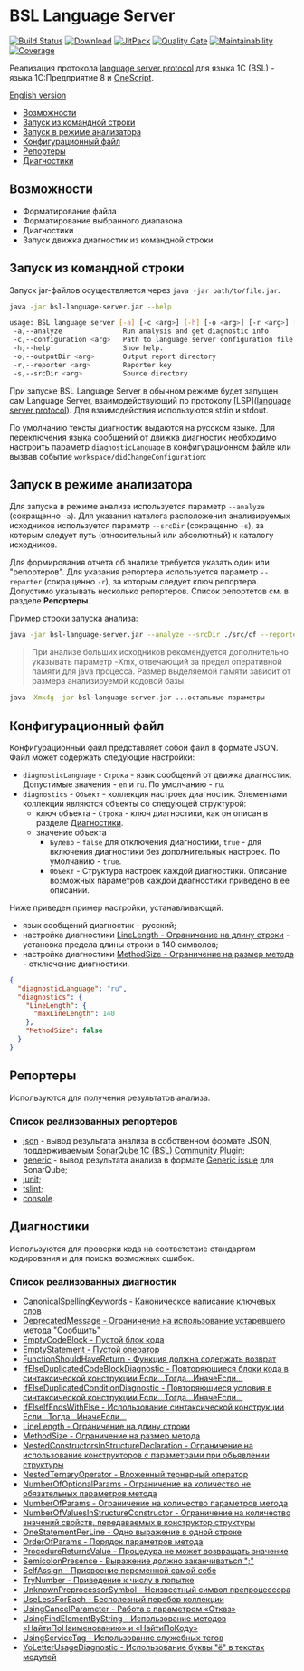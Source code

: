 # BSL Language Server

[![Build Status](https://travis-ci.org/1c-syntax/bsl-language-server.svg?branch=master)](https://travis-ci.org/1c-syntax/bsl-language-server)
[![Download](https://img.shields.io/github/release/1c-syntax/bsl-language-server.svg?label=download&style=flat-square)](https://github.com/1c-syntax/bsl-language-server/releases/latest)
[![JitPack](https://jitpack.io/v/1c-syntax/bsl-language-server.svg)](https://jitpack.io/#1c-syntax/bsl-language-server)
[![Quality Gate](https://sonarcloud.io/api/project_badges/measure?project=1c-syntax_bsl-language-server&metric=alert_status)](https://sonarcloud.io/dashboard?id=1c-syntax_bsl-language-server)
[![Maintainability](https://sonarcloud.io/api/project_badges/measure?project=1c-syntax_bsl-language-server&metric=sqale_rating)](https://sonarcloud.io/dashboard?id=1c-syntax_bsl-language-server)
[![Coverage](https://sonarcloud.io/api/project_badges/measure?project=1c-syntax_bsl-language-server&metric=coverage)](https://sonarcloud.io/dashboard?id=1c-syntax_bsl-language-server)

Реализация протокола [language server protocol](https://microsoft.github.io/language-server-protocol/) для языка 1C (BSL) - языка 1С:Предприятие 8 и [OneScript](http://oscript.io).

[English version](en/index.md)

* <a href="#capabilities">Возможности</a>
* <a href="#cli">Запуск из командной строки</a>
* <a href="#analyze">Запуск в режиме анализатора</a>
* <a href="#configuration">Конфигурационный файл</a>
* <a href="#reporters">Репортеры</a>
* <a href="#diagnostics">Диагностики</a>

<a id="capabilities"/>

## Возможности

* Форматирование файла
* Форматирование выбранного диапазона
* Диагностики
* Запуск движка диагностик из командной строки

<a id="cli"/>

## Запуск из командной строки

Запуск jar-файлов осуществляется через `java -jar path/to/file.jar`.

```sh
java -jar bsl-language-server.jar --help

usage: BSL language server [-a] [-c <arg>] [-h] [-o <arg>] [-r <arg>] [-s <arg>]
 -a,--analyze               Run analysis and get diagnostic info
 -c,--configuration <arg>   Path to language server configuration file
 -h,--help                  Show help.
 -o,--outputDir <arg>       Output report directory
 -r,--reporter <arg>        Reporter key
 -s,--srcDir <arg>          Source directory
```

При запуске BSL Language Server в обычном режиме будет запущен сам Language Server, взаимодействующий по протоколу [LSP]([language server protocol](https://microsoft.github.io/language-server-protocol/)). Для взаимодействия используются stdin и stdout.

По умолчанию тексты диагностик выдаются на русском языке. Для переключения языка сообщений от движка диагностик необходимо настроить параметр `diagnosticLanguage` в конфигурационном файле или вызвав событие `workspace/didChangeConfiguration`:

<a id="analyze"/>

## Запуск в режиме анализатора

Для запуска в режиме анализа используется параметр `--analyze` (сокращенно `-a`). Для указания каталога расположения анализируемых исходников используется параметр `--srcDir` (сокращенно `-s`), за которым следует путь (относительный или абсолютный) к каталогу исходников.

Для формирования отчета об анализе требуется указать один или "репортеров". Для указания репортера используется параметр `--reporter` (сокращенно `-r`), за которым следует ключ репортера. Допустимо указывать несколько репортеров. Список репортетов см. в разделе **Репортеры**.

Пример строки запуска анализа:

```sh
java -jar bsl-language-server.jar --analyze --srcDir ./src/cf --reporter json
```

> При анализе больших исходников рекомендуется дополнительно указывать параметр -Xmx, отвечающий за предел оперативной памяти для java процесса. Размер выделяемой памяти зависит от размера анализируемой кодовой базы.

```sh
java -Xmx4g -jar bsl-language-server.jar ...остальные параметры
```

<a id="configuration"/>

## Конфигурационный файл

Конфигурационный файл представляет собой файл в формате JSON. Файл может содержать следующие настройки:

* `diagnosticLanguage` - `Строка` - язык сообщений от движка диагностик. Допустимые значения - `en` и `ru`. По умолчанию - `ru`.
* `diagnostics` - `Объект` - коллекция настроек диагностик. Элементами коллекции являются объекты со следующей структурой:
    * ключ объекта - `Строка` - ключ диагностики, как он описан в разделе <a href="#diagnostics">Диагностики</a>.
    * значение объекта
      - `Булево` - `false` для отключения диагностики, `true` - для включения диагностики без дополнительных настроек. По умолчанию - `true`.  
      - `Объект` - Структура настроек каждой диагностики. Описание возможных параметров каждой диагностики приведено в ее описании.

Ниже приведен пример настройки, устанавливающий:
* язык сообщений диагностик - русский;
* настройка диагностики [LineLength - Ограничение на длину строки](diagnostics/LineLength.md) - установка предела длины строки в 140 символов;
* настройка диагностики [MethodSize - Ограничение на размер метода](diagnostics/MethodSize.md) - отключение диагностики.

```json
{
  "diagnosticLanguage": "ru",
  "diagnostics": {
    "LineLength": {
      "maxLineLength": 140
    },
    "MethodSize": false
  }
}
```

<a id="reporters"/>

## Репортеры

Используются для получения результатов анализа.

### Список реализованных репортеров

* [json](reporters/json.md) - вывод результата анализа в собственном формате JSON, поддерживаемым [SonarQube 1C (BSL) Community Plugin](https://github.com/1c-syntax/sonar-bsl-plugin-community);
* [generic](reporters/generic.md) - вывод результата анализа в формате [Generic issue](https://docs.sonarqube.org/latest/analysis/generic-issue/) для SonarQube;
* [junit](reporters/junit.md);
* [tslint](reporters/tslint.md);
* [console](reporters/console.md).

<a id="diagnostics"/>

## Диагностики

Используются для проверки кода на соответствие стандартам кодирования и для поиска возможных ошибок.

### Список реализованных диагностик

* [CanonicalSpellingKeywords - Каноническое написание ключевых слов](diagnostics/CanonicalSpellingKeywords.md)
* [DeprecatedMessage - Ограничение на использование устаревшего метода "Сообщить"](diagnostics/DeprecatedMessage.md)
* [EmptyCodeBlock - Пустой блок кода](diagnostics/EmptyCodeBlock.md)
* [EmptyStatement - Пустой оператор](diagnostics/EmptyStatement.md)
* [FunctionShouldHaveReturn - Функция должна содержать возврат](diagnostics/FunctionShouldHaveReturn.md)
* [IfElseDuplicatedCodeBlockDiagnostic - Повторяющиеся блоки кода в синтаксической конструкции Если...Тогда...ИначеЕсли...](diagnostics/IfElseDuplicatedCodeBlock.md)
* [IfElseDuplicatedConditionDiagnostic - Повторяющиеся условия в синтаксической конструкции Если...Тогда...ИначеЕсли...](diagnostics/IfElseDuplicatedCondition.md)
* [IfElseIfEndsWithElse - Использование синтаксической конструкции Если...Тогда...ИначеЕсли...](diagnostics/IfElseIfEndsWithElse.md)
* [LineLength - Ограничение на длину строки](diagnostics/LineLength.md)
* [MethodSize - Ограничение на размер метода](diagnostics/MethodSize.md)
* [NestedConstructorsInStructureDeclaration - Ограничение на использование конструкторов с параметрами при объявлении структуры](diagnostics/NestedConstructorsInStructureDeclaration.md)
* [NestedTernaryOperator - Вложенный тернарный оператор](diagnostics/NestedTernaryOperator.md)
* [NumberOfOptionalParams - Ограничение на количество не обязательных параметров метода](diagnostics/NumberOfOptionalParams.md)
* [NumberOfParams - Ограничение на количество параметров метода](diagnostics/NumberOfParams.md)
* [NumberOfValuesInStructureConstructor - Ограничение на количество значений свойств, передаваемых в конструктор структуры](diagnostics/NumberOfValuesInStructureConstructor.md)
* [OneStatementPerLine - Одно выражение в одной строке](diagnostics/OneStatementPerLine.md)
* [OrderOfParams - Порядок параметров метода](diagnostics/OrderOfParams.md)
* [ProcedureReturnsValue - Процедура не может возвращать значение](diagnostics/ProcedureReturnsValue.md)
* [SemicolonPresence - Выражение должно заканчиваться ";"](diagnostics/SemicolonPresence.md)
* [SelfAssign - Присвоение переменной самой себе](diagnostics/SelfAssign.md)
* [TryNumber - Приведение к числу в попытке](diagnostics/TryNumber.md)
* [UnknownPreprocessorSymbol - Неизвестный символ препроцессора](diagnostics/UnknownPreprocessorSymbol.md)
* [UseLessForEach - Бесполезный перебор коллекции](diagnostics/UseLessForEach.md)
* [UsingCancelParameter - Работа с параметром «Отказ»](diagnostics/UsingCancelParameter.md)
* [UsingFindElementByString - Использование методов «НайтиПоНаименованию» и «НайтиПоКоду»](diagnostics/UsingFindElementByString.md)
* [UsingServiceTag - Использование служебных тегов](diagnostics/UsingServiceTag.md)
* [YoLetterUsageDiagnostic - Использование буквы "ё" в текстах модулей](diagnostics/YoLetterUsage.md)
